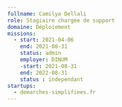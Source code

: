 ```yaml
---
fullname: Camilya Dellali
role: Stagiaire chargée de support 
domaine: Déploiement
missions:
  - start: 2021-04-06
    end: 2021-08-31
    status: admin
    employer: DINUM
    -start: 2021-08-31
    end: 2022-08-31
    status : independant
startups:
  - demarches-simplifiees.fr
---
```



